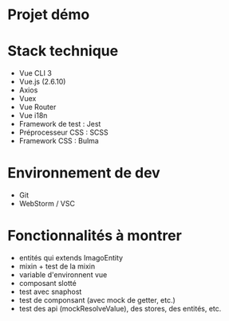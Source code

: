 # Projet démo

# Stack technique

- Vue CLI 3
- Vue.js (2.6.10)
- Axios
- Vuex
- Vue Router
- Vue i18n
- Framework de test : Jest
- Préprocesseur CSS : SCSS
- Framework CSS : Bulma

# Environnement de dev
- Git
- WebStorm / VSC


# Fonctionnalités à montrer

- entités qui extends ImagoEntity
- mixin + test de la mixin
- variable d'environnent vue
- composant slotté
- test avec snaphost
- test de componsant (avec mock de getter, etc.) 
- test des api (mockResolveValue), des stores, des entités, etc.
